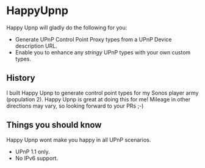 HappyUpnp
=========

Happy Upnp will gladly do the following for you:

* Generate UPnP Control Point Proxy types from a UPnP Device description URL.
* Enable you to enhance any *stringy* UPnP types with your own custom types.

## History

I built Happy Upnp to generate control point types for my Sonos player army (population 2).  Happy Upnp is great at doing this for me!  Mileage in other directions may vary, so looking forward to your PRs ;-) 

## Things you should know

Happy Upnp wont make you happy in all UPnP scenarios.

* UPnP 1.1 only.
* No IPv6 support.


